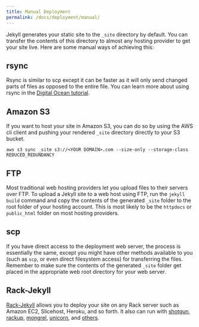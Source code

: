 ```yaml
---
title: Manual Deployment
permalink: /docs/deployment/manual/
---
```


Jekyll generates your static site to the `_site` directory by default. You can
transfer the contents of this directory to almost any hosting provider to get
your site live. Here are some manual ways of achieving this:

## rsync

Rsync is similar to scp except it can be faster as it will only send changed
parts of files as opposed to the entire file. You can learn more about using
rsync in the [Digital Ocean tutorial](https://www.digitalocean.com/community/tutorials/how-to-use-rsync-to-sync-local-and-remote-directories-on-a-vps).

## Amazon S3

If you want to host your site in Amazon S3, you can do so by
using the AWS cli client and pushing your rendered `_site` directory directly to
your S3 bucket.

`aws s3 sync _site s3://<YOUR DOMAIN>.com --size-only --storage-class REDUCED_REDUNDANCY`

## FTP

Most traditional web hosting providers let you upload files to their servers over FTP. To upload a Jekyll site to a web host using FTP, run the `jekyll build` command and copy the contents of the generated `_site` folder to the root folder of your hosting account. This is most likely to be the `httpdocs` or `public_html` folder on most hosting providers.

## scp

If you have direct access to the deployment web server, the process is essentially the same, except you might have other methods available to you (such as `scp`, or even direct filesystem access) for transferring the files. Remember to make sure the contents of the generated `_site` folder get placed in the appropriate web root directory for your web server.

## Rack-Jekyll

[Rack-Jekyll](https://github.com/adaoraul/rack-jekyll/) allows you to deploy your site on any Rack server such as Amazon EC2, Slicehost, Heroku, and so forth. It also can run with [shotgun](https://github.com/rtomayko/shotgun/), [rackup](https://github.com/rack/rack), [mongrel](https://github.com/mongrel/mongrel), [unicorn](https://github.com/defunkt/unicorn/), and [others](https://github.com/adaoraul/rack-jekyll#readme).

